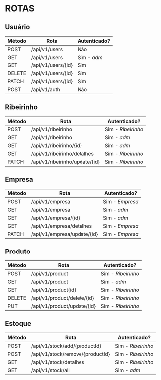 # ROTAS

## Usuário

Método | Rota | Autenticado? |
-------| ------|--------------|
POST   | /api/v1/users | Não
GET   | /api/v1/users | Sim - *adm*
GET   | /api/v1/users/{id} | Sim
DELETE  | /api/v1/users/{id} | Sim
PATCH  | /api/v1/users/{id} | Sim
POST  | /api/v1/auth | Não

## Ribeirinho
Método | Rota | Autenticado? |
-------| ------|--------------|
POST   | /api/v1/ribeirinho | Sim - *Ribeirinho*
GET   | /api/v1/ribeirinho | Sim - *adm*
GET   | /api/v1/ribeirinho/{id} | Sim - *adm*
GET  | /api/v1/ribeirinho/detalhes | Sim - *Ribeirinho*
PATCH  | /api/v1/ribeirinho/update/{id} | Sim - *Ribeirinho*

## Empresa
Método | Rota | Autenticado? |
-------| ------| -------------|
POST   | /api/v1/empresa | Sim - *Empresa*
GET   | /api/v1/empresa | Sim - *adm*
GET   | /api/v1/empresa/{id} | Sim - *adm*
GET   | /api/v1/empresa/detalhes | Sim - *Empresa*
PATCH  | /api/v1/empresa/update/{id} | Sim - *Empresa*

## Produto
Método | Rota | Autenticado? |
-------| ------ | ----------|
POST   | /api/v1/product | Sim - *Ribeirinho*
GET   | /api/v1/product | Sim - *adm*
GET   | /api/v1/product{id} | Sim - *Ribeirinho*
DELETE  | /api/v1/product/delete/{id} | Sim - *Ribeirinho*
PUT  | /api/v1/product/update/{id} | Sim - *Ribeirinho*

## Estoque
Método | Rota | Autenticado? |
-------| ------ | -------------| 
POST   | /api/v1/stock/add/{productId} | Sim - *Ribeirinho*
POST   | /api/v1/stock/remove/{productId} | Sim - *Ribeirinho*
GET   | /api/v1/stock/detalhes | Sim - *Ribeirinho*
GET   | /api/v1/stock/all | Sim - *adm*








